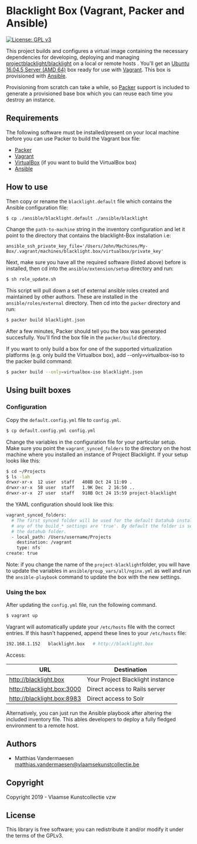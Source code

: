 # Blacklight Box (Vagrant, Packer and Ansible)

[![License: GPL v3](https://img.shields.io/badge/License-GPL%20v3-blue.svg)](http://www.gnu.org/licenses/gpl-3.0)

This project builds and configures a virtual image containing the necessary
dependencies for developing, deploying and managing [projectblacklight/blacklight](https://github.com/projectblacklight/blacklight)
on a local or remote hosts
.
You'll get an [Ubuntu 16.04.5 Server (AMD 64)](old-releases.ubuntu.com/releases/trusty/)
box ready for use with [Vagrant](https://www.vagrantup.com/). This box is
provisioned with [Ansible](https://www.ansible.com/).

Provisioning from scratch can take a while, so [Packer](http://www.packer.io/)
support is included to generate a provisioned base box which you can reuse each
time you destroy an instance.

## Requirements

The following software must be installed/present on your local machine before
you can use Packer to build the Vagrant box file:

  - [Packer](http://www.packer.io/)
  - [Vagrant](http://vagrantup.com/)
  - [VirtualBox](https://www.virtualbox.org/) (if you want to build the
    VirtualBox box)
  - [Ansible](http://docs.ansible.com/intro_installation.html)

## How to use

Then copy or rename the `blacklight.default` file which contains the Ansible 
configuration file:

```bash
$ cp ./ansible/blacklight.default ./ansible/blacklight
```

Change the `path-to-machine` string in the inventory configuration and let it
point to the directory that contains the blacklight-Box installation i.e:

```
ansible_ssh_private_key_file='/Users/John/Machines/My-Box/.vagrant/machines/blacklight.box/virtualbox/private_key'
```

Next, make sure you have all the required software (listed above) before is installed,
then cd into the `ansible/extension/setup` directory and run:

```bash
$ sh role_update.sh
```

This script will pull down a set of external ansible roles created and
maintained by other authors. These are installed in the `ansible/roles/external`
directory. Then cd into the `packer` directory and run:

```bash
$ packer build blacklight.json
```

After a few minutes, Packer should tell you the box was generated succesfully.
You'll find the box file in the `packer/build` directory.

If you want to only build a box for one of the supported virtualization
platforms (e.g. only build the Virtualbox box), add --only=virtualbox-iso to   
the packer build command:

```bash
$ packer build --only=virtualbox-iso blacklight.json
```

## Using built boxes

### Configuration

Copy the `default.config.yml` file to `config.yml`. 

```bash
$ cp default.config.yml config.yml
```

Change the variables in the configuration file for your particular setup. Make sure you point the `vagrant_synced_folders` to the directory on the host machine where you installed an instance of Project 
Blacklight. If your setup looks like this:

```bash
$ cd ~/Projects
$ ls -lah
drwxr-xr-x  12 user  staff   408B Oct 24 11:09 .
drwxr-xr-x  58 user  staff   1.9K Dec  2 16:50 ..
drwxr-xr-x  27 user  staff   918B Oct 24 15:59 project-blacklight
```

the YAML configuration should look like this:

```bash
vagrant_synced_folders:
  # The first synced folder will be used for the default Datahub installation, if
  # any of the build_* settings are 'true'. By default the folder is set to
  # the datahub folder.
  - local_path: /Users/username/Projects
    destination: /vagrant
    type: nfs
create: true
```

Note: if you change the name of the `project-blacklight`folder, 
you will have to update the variables in `ansible/group_vars/all/nginx.yml` as 
well and run the `ansible-playbook` command to update the box with the new 
settings.

### Using the box

After updating the `config.yml` file, run the following command.

```bash
$ vagrant up
```

Vagrant will automatically update your `/etc/hosts` file with the correct 
entries. If this hasn't happened, append these lines to your `/etc/hosts` file:

```bash
192.168.1.152   blacklight.box   # http://blacklight.box
```

Access:

| URL                         |  Destination                       |
| --------------------------- |  --------------------------------- |
|  http://blacklight.box      |  Your Project Blacklight instance  |
|  http://blacklight.box:3000 |  Direct access to Rails server     |
|  http://blacklight.box:8983 |  Direct access to Solr             |

Alternatively, you can just run the Ansible playbook after altering the included
inventory file. This ables developers to deploy a fully fledged environment to
a remote host.

## Authors

* Matthias Vandermaesen <matthias.vandermaesen@vlaamsekunstcollectie.be>

## Copyright

Copyright 2019 - Vlaamse Kunstcollectie vzw

## License

This library is free software; you can redistribute it and/or modify it under
the terms of the GPLv3.

